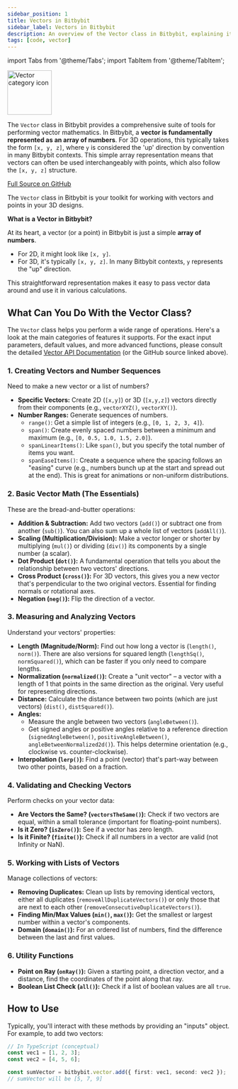 ```yaml
---
sidebar_position: 1
title: Vectors in Bitbybit
sidebar_label: Vectors in Bitbybit
description: An overview of the Vector class in Bitbybit, explaining its core functionalities for vector math in simple terms.
tags: [code, vector]
---
```


import Tabs from '@theme/Tabs';
import TabItem from '@theme/TabItem';

<img 
  src="https://s.bitbybit.dev/assets/icons/white/vector-icon.svg" 
  alt="Vector category icon" 
  title="Vector category icon"
  width="100" /> 

The `Vector` class in Bitbybit provides a comprehensive suite of tools for performing vector mathematics. In Bitbybit, a **vector is fundamentally represented as an array of numbers**. For 3D operations, this typically takes the form `[x, y, z]`, where `y` is considered the 'up' direction by convention in many Bitbybit contexts. This simple array representation means that vectors can often be used interchangeably with points, which also follow the `[x, y, z]` structure.

[Full Source on GitHub](https://github.com/bitbybit-dev/bitbybit/blob/master/packages/dev/base/lib/api/services/vector.ts)


The `Vector` class in Bitbybit is your toolkit for working with vectors and points in your 3D designs.

**What is a Vector in Bitbybit?**

At its heart, a vector (or a point) in Bitbybit is just a simple **array of numbers**.
*   For 2D, it might look like `[x, y]`.
*   For 3D, it's typically `[x, y, z]`. In many Bitbybit contexts, `y` represents the "up" direction.

This straightforward representation makes it easy to pass vector data around and use it in various calculations.

## What Can You Do With the Vector Class?

The `Vector` class helps you perform a wide range of operations. Here's a look at the main categories of features it supports. For the exact input parameters, default values, and more advanced functions, please consult the detailed [Vector API Documentation](https://docs.bitbybit.dev/classes/Bit.Vector-1.html) (or the GitHub source linked above).

### 1. Creating Vectors and Number Sequences

Need to make a new vector or a list of numbers?
*   **Specific Vectors:** Create 2D (`[x,y]`) or 3D (`[x,y,z]`) vectors directly from their components (e.g., `vectorXYZ()`, `vectorXY()`).
*   **Number Ranges:** Generate sequences of numbers.
    *   `range()`: Get a simple list of integers (e.g., `[0, 1, 2, 3, 4]`).
    *   `span()`: Create evenly spaced numbers between a minimum and maximum (e.g., `[0, 0.5, 1.0, 1.5, 2.0]`).
    *   `spanLinearItems()`: Like `span()`, but you specify the total number of items you want.
    *   `spanEaseItems()`: Create a sequence where the spacing follows an "easing" curve (e.g., numbers bunch up at the start and spread out at the end). This is great for animations or non-uniform distributions.

### 2. Basic Vector Math (The Essentials)

These are the bread-and-butter operations:
*   **Addition & Subtraction:** Add two vectors (`add()`) or subtract one from another (`sub()`). You can also sum up a whole list of vectors (`addAll()`).
*   **Scaling (Multiplication/Division):** Make a vector longer or shorter by multiplying (`mul()`) or dividing (`div()`) its components by a single number (a scalar).
*   **Dot Product (`dot()`):** A fundamental operation that tells you about the relationship between two vectors' directions.
*   **Cross Product (`cross()`):** For 3D vectors, this gives you a new vector that's perpendicular to the two original vectors. Essential for finding normals or rotational axes.
*   **Negation (`neg()`):** Flip the direction of a vector.

### 3. Measuring and Analyzing Vectors

Understand your vectors' properties:
*   **Length (Magnitude/Norm):** Find out how long a vector is (`length()`, `norm()`). There are also versions for squared length (`lengthSq()`, `normSquared()`), which can be faster if you only need to compare lengths.
*   **Normalization (`normalized()`):** Create a "unit vector" – a vector with a length of 1 that points in the same direction as the original. Very useful for representing directions.
*   **Distance:** Calculate the distance between two points (which are just vectors) (`dist()`, `distSquared()`).
*   **Angles:**
    *   Measure the angle between two vectors (`angleBetween()`).
    *   Get signed angles or positive angles relative to a reference direction (`signedAngleBetween()`, `positiveAngleBetween()`, `angleBetweenNormalized2d()`). This helps determine orientation (e.g., clockwise vs. counter-clockwise).
*   **Interpolation (`lerp()`):** Find a point (vector) that's part-way between two other points, based on a fraction.

### 4. Validating and Checking Vectors

Perform checks on your vector data:
*   **Are Vectors the Same? (`vectorsTheSame()`):** Check if two vectors are equal, within a small tolerance (important for floating-point numbers).
*   **Is it Zero? (`isZero()`):** See if a vector has zero length.
*   **Is it Finite? (`finite()`):** Check if all numbers in a vector are valid (not Infinity or NaN).

### 5. Working with Lists of Vectors

Manage collections of vectors:
*   **Removing Duplicates:** Clean up lists by removing identical vectors, either all duplicates (`removeAllDuplicateVectors()`) or only those that are next to each other (`removeConsecutiveDuplicateVectors()`).
*   **Finding Min/Max Values (`min()`, `max()`):** Get the smallest or largest number within a vector's components.
*   **Domain (`domain()`):** For an ordered list of numbers, find the difference between the last and first values.

### 6. Utility Functions

*   **Point on Ray (`onRay()`):** Given a starting point, a direction vector, and a distance, find the coordinates of the point along that ray.
*   **Boolean List Check (`all()`):** Check if a list of boolean values are all `true`.

## How to Use

Typically, you'll interact with these methods by providing an "inputs" object. For example, to add two vectors:

```typescript
// In TypeScript (conceptual)
const vec1 = [1, 2, 3];
const vec2 = [4, 5, 6];

const sumVector = bitbybit.vector.add({ first: vec1, second: vec2 });
// sumVector will be [5, 7, 9]
```